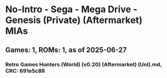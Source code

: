 # No-Intro - Sega - Mega Drive - Genesis (Private) (Aftermarket) MIAs
## Games: 1, ROMs: 1, as of 2025-06-27

### Retro Games Hunters (World) (v0.20) (Aftermarket) (Unl).md, CRC: 691e5c88
